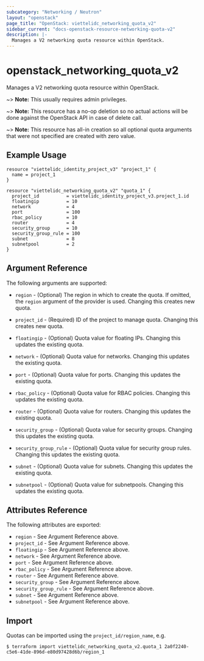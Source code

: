 ```yaml
---
subcategory: "Networking / Neutron"
layout: "openstack"
page_title: "OpenStack: viettelidc_networking_quota_v2"
sidebar_current: "docs-openstack-resource-networking-quota-v2"
description: |-
  Manages a V2 networking quota resource within OpenStack.
---
```


# openstack\_networking\_quota\_v2

Manages a V2 networking quota resource within OpenStack.

~> **Note:** This usually requires admin privileges.

~> **Note:** This resource has a no-op deletion so no actual actions will be done against the OpenStack API
    in case of delete call.

~> **Note:** This resource has all-in creation so all optional quota arguments that were not specified are
    created with zero value.

## Example Usage

```hcl
resource "viettelidc_identity_project_v3" "project_1" {
  name = project_1
}

resource "viettelidc_networking_quota_v2" "quota_1" {
  project_id          = viettelidc_identity_project_v3.project_1.id
  floatingip          = 10
  network             = 4
  port                = 100
  rbac_policy         = 10
  router              = 4
  security_group      = 10
  security_group_rule = 100
  subnet              = 8
  subnetpool          = 2
}
```

## Argument Reference

The following arguments are supported:

* `region` - (Optional) The region in which to create the quota. If
    omitted, the `region` argument of the provider is used. Changing this
    creates new quota.

* `project_id` - (Required) ID of the project to manage quota. Changing this
    creates new quota.

* `floatingip` - (Optional) Quota value for floating IPs. Changing this updates the
    existing quota.

* `network` - (Optional) Quota value for networks. Changing this updates the
    existing quota.

* `port` - (Optional) Quota value for ports. Changing this updates the
    existing quota.

* `rbac_policy` - (Optional) Quota value for RBAC policies.
    Changing this updates the existing quota.

* `router` - (Optional) Quota value for routers. Changing this updates the
    existing quota.

* `security_group` - (Optional) Quota value for security groups. Changing
    this updates the existing quota.

* `security_group_rule` - (Optional) Quota value for security group rules.
    Changing this updates the existing quota.

* `subnet` - (Optional) Quota value for subnets. Changing
    this updates the existing quota.

* `subnetpool` - (Optional) Quota value for subnetpools.
    Changing this updates the existing quota.

## Attributes Reference

The following attributes are exported:

* `region` - See Argument Reference above.
* `project_id` - See Argument Reference above.
* `floatingip` - See Argument Reference above.
* `network` - See Argument Reference above.
* `port` - See Argument Reference above.
* `rbac_policy` - See Argument Reference above.
* `router` - See Argument Reference above.
* `security_group` - See Argument Reference above.
* `security_group_rule` - See Argument Reference above.
* `subnet` - See Argument Reference above.
* `subnetpool` - See Argument Reference above.

## Import

Quotas can be imported using the `project_id/region_name`, e.g.

```
$ terraform import viettelidc_networking_quota_v2.quota_1 2a0f2240-c5e6-41de-896d-e80d97428d6b/region_1
```
